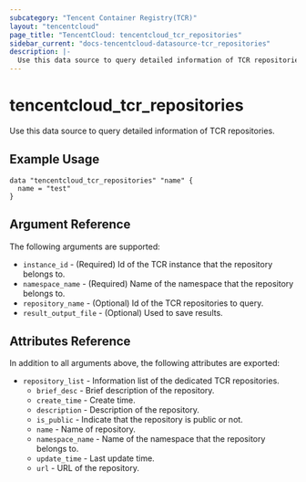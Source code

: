 ```yaml
---
subcategory: "Tencent Container Registry(TCR)"
layout: "tencentcloud"
page_title: "TencentCloud: tencentcloud_tcr_repositories"
sidebar_current: "docs-tencentcloud-datasource-tcr_repositories"
description: |-
  Use this data source to query detailed information of TCR repositories.
---
```


# tencentcloud_tcr_repositories

Use this data source to query detailed information of TCR repositories.

## Example Usage

```hcl
data "tencentcloud_tcr_repositories" "name" {
  name = "test"
}
```

## Argument Reference

The following arguments are supported:

* `instance_id` - (Required) Id of the TCR instance that the repository belongs to.
* `namespace_name` - (Required) Name of the namespace that the repository belongs to.
* `repository_name` - (Optional) Id of the TCR repositories to query.
* `result_output_file` - (Optional) Used to save results.

## Attributes Reference

In addition to all arguments above, the following attributes are exported:

* `repository_list` - Information list of the dedicated TCR repositories.
  * `brief_desc` - Brief description of the repository.
  * `create_time` - Create time.
  * `description` - Description of the repository.
  * `is_public` - Indicate that the repository is public or not.
  * `name` - Name of repository.
  * `namespace_name` - Name of the namespace that the repository belongs to.
  * `update_time` - Last update time.
  * `url` - URL of the repository.


